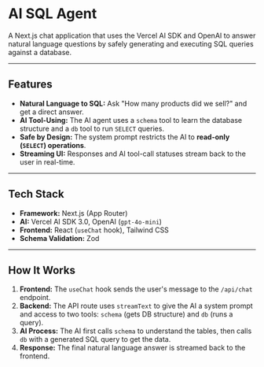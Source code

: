 # AI SQL Agent

A Next.js chat application that uses the Vercel AI SDK and OpenAI to answer natural language questions by safely generating and executing SQL queries against a database.

---

## Features

* **Natural Language to SQL:** Ask "How many products did we sell?" and get a direct answer.
* **AI Tool-Using:** The AI agent uses a `schema` tool to learn the database structure and a `db` tool to run `SELECT` queries.
* **Safe by Design:** The system prompt restricts the AI to **read-only (`SELECT`) operations**.
* **Streaming UI:** Responses and AI tool-call statuses stream back to the user in real-time.

---

## Tech Stack

* **Framework:** Next.js (App Router)
* **AI:** Vercel AI SDK 3.0, OpenAI (`gpt-4o-mini`)
* **Frontend:** React (`useChat` hook), Tailwind CSS
* **Schema Validation:** Zod

---

## How It Works

1.  **Frontend:** The `useChat` hook sends the user's message to the `/api/chat` endpoint.
2.  **Backend:** The API route uses `streamText` to give the AI a system prompt and access to two tools: `schema` (gets DB structure) and `db` (runs a query).
3.  **AI Process:** The AI first calls `schema` to understand the tables, then calls `db` with a generated SQL query to get the data.
4.  **Response:** The final natural language answer is streamed back to the frontend.
